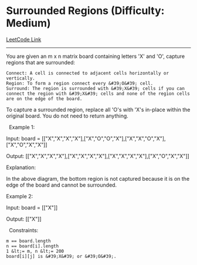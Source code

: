 # Surrounded Regions (Difficulty: Medium)

[LeetCode Link](https://leetcode.com/problems/surrounded-regions/)

---

You are given an m x n matrix board containing letters &#39;X&#39; and &#39;O&#39;, capture regions that are surrounded:


	Connect: A cell is connected to adjacent cells horizontally or vertically.
	Region: To form a region connect every &#39;O&#39; cell.
	Surround: The region is surrounded with &#39;X&#39; cells if you can connect the region with &#39;X&#39; cells and none of the region cells are on the edge of the board.


To capture a surrounded region, replace all &#39;O&#39;s with &#39;X&#39;s in-place within the original board. You do not need to return anything.

&nbsp;
Example 1:


Input: board = [[&quot;X&quot;,&quot;X&quot;,&quot;X&quot;,&quot;X&quot;],[&quot;X&quot;,&quot;O&quot;,&quot;O&quot;,&quot;X&quot;],[&quot;X&quot;,&quot;X&quot;,&quot;O&quot;,&quot;X&quot;],[&quot;X&quot;,&quot;O&quot;,&quot;X&quot;,&quot;X&quot;]]

Output: [[&quot;X&quot;,&quot;X&quot;,&quot;X&quot;,&quot;X&quot;],[&quot;X&quot;,&quot;X&quot;,&quot;X&quot;,&quot;X&quot;],[&quot;X&quot;,&quot;X&quot;,&quot;X&quot;,&quot;X&quot;],[&quot;X&quot;,&quot;O&quot;,&quot;X&quot;,&quot;X&quot;]]

Explanation:

In the above diagram, the bottom region is not captured because it is on the edge of the board and cannot be surrounded.


Example 2:


Input: board = [[&quot;X&quot;]]

Output: [[&quot;X&quot;]]


&nbsp;
Constraints:


	m == board.length
	n == board[i].length
	1 &lt;= m, n &lt;= 200
	board[i][j] is &#39;X&#39; or &#39;O&#39;.


